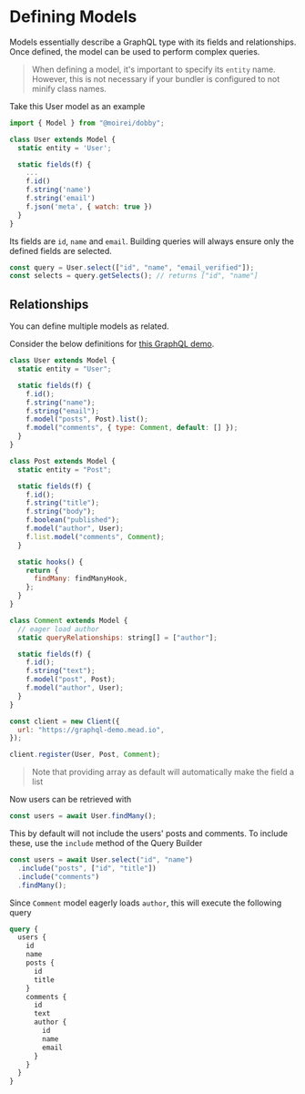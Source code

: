 # Defining Models

Models essentially describe a GraphQL type with its fields and relationships. Once defined, the model can be used to perform complex queries.

> When defining a model, it's important to specify its `entity` name. However, this is not necessary if your bundler is configured to not minify class names.

Take this User model as an example

```javascript
import { Model } from "@moirei/dobby";

class User extends Model {
  static entity = 'User';

  static fields(f) {
    ...
    f.id()
    f.string('name')
    f.string('email')
    f.json('meta', { watch: true })
  }
}
```

Its fields are `id`, `name` and `email`. Building queries will always ensure only the defined fields are selected.

```javascript
const query = User.select(["id", "name", "email_verified"]);
const selects = query.getSelects(); // returns ["id", "name"]
```

## Relationships

You can define multiple models as related.

Consider the below definitions for [this GraphQL demo](https://graphql-demo.mead.io).

```javascript
class User extends Model {
  static entity = "User";

  static fields(f) {
    f.id();
    f.string("name");
    f.string("email");
    f.model("posts", Post).list();
    f.model("comments", { type: Comment, default: [] });
  }
}

class Post extends Model {
  static entity = "Post";

  static fields(f) {
    f.id();
    f.string("title");
    f.string("body");
    f.boolean("published");
    f.model("author", User);
    f.list.model("comments", Comment);
  }

  static hooks() {
    return {
      findMany: findManyHook,
    };
  }
}

class Comment extends Model {
  // eager load author
  static queryRelationships: string[] = ["author"];

  static fields(f) {
    f.id();
    f.string("text");
    f.model("post", Post);
    f.model("author", User);
  }
}

const client = new Client({
  url: "https://graphql-demo.mead.io",
});

client.register(User, Post, Comment);
```

> Note that providing array as default will automatically make the field a list

Now users can be retrieved with

```javascript
const users = await User.findMany();
```

This by default will not include the users' posts and comments. To include these, use the `include` method of the Query Builder

```javascript
const users = await User.select("id", "name")
  .include("posts", ["id", "title"])
  .include("comments")
  .findMany();
```

Since `Comment` model eagerly loads `author`, this will execute the following query

```graphql
query {
  users {
    id
    name
    posts {
      id
      title
    }
    comments {
      id
      text
      author {
        id
        name
        email
      }
    }
  }
}
```
